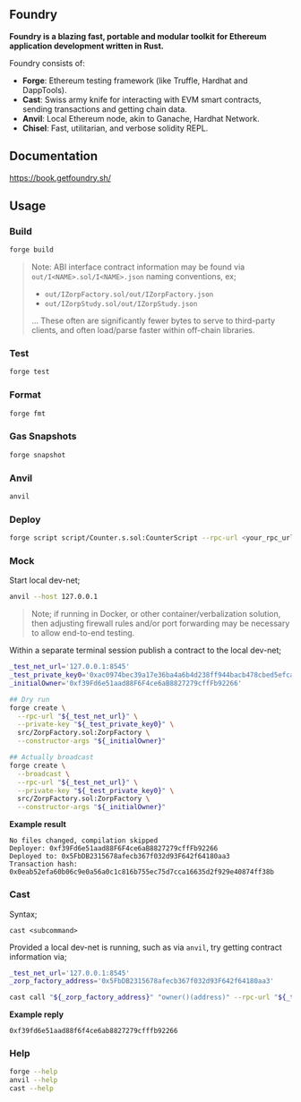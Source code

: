 ## Foundry

**Foundry is a blazing fast, portable and modular toolkit for Ethereum application development written in Rust.**

Foundry consists of:

- **Forge**: Ethereum testing framework (like Truffle, Hardhat and DappTools).
- **Cast**: Swiss army knife for interacting with EVM smart contracts, sending transactions and getting chain data.
- **Anvil**: Local Ethereum node, akin to Ganache, Hardhat Network.
- **Chisel**: Fast, utilitarian, and verbose solidity REPL.

## Documentation

https://book.getfoundry.sh/

## Usage

### Build

```bash
forge build
```

> Note: ABI interface contract information may be found via
> `out/I<NAME>.sol/I<NAME>.json` naming conventions, ex;
>
> - `out/IZorpFactory.sol/out/IZorpFactory.json`
> - `out/IZorpStudy.sol/out/IZorpStudy.json`
>
> ...  These often are significantly fewer bytes to serve to third-party
> clients, and often load/parse faster within off-chain libraries.

### Test

```bash
forge test
```

### Format

```bash
forge fmt
```

### Gas Snapshots

```bash
forge snapshot
```

### Anvil

```bash
anvil
```

### Deploy

```bash
forge script script/Counter.s.sol:CounterScript --rpc-url <your_rpc_url> --private-key <your_private_key>
```

### Mock

Start local dev-net;

```bash
anvil --host 127.0.0.1
```

> Note; if running in Docker, or other container/verbalization solution, then
> adjusting firewall rules and/or port forwarding may be necessary to allow
> end-to-end testing.

Within a separate terminal session publish a contract to the local dev-net;

```bash
_test_net_url='127.0.0.1:8545'
_test_private_key0='0xac0974bec39a17e36ba4a6b4d238ff944bacb478cbed5efcae784d7bf4f2ff80'
_initialOwner='0xf39Fd6e51aad88F6F4ce6aB8827279cffFb92266'

## Dry run
forge create \
  --rpc-url "${_test_net_url}" \
  --private-key "${_test_private_key0}" \
  src/ZorpFactory.sol:ZorpFactory \
  --constructor-args "${_initialOwner}"

## Actually broadcast
forge create \
  --broadcast \
  --rpc-url "${_test_net_url}" \
  --private-key "${_test_private_key0}" \
  src/ZorpFactory.sol:ZorpFactory \
  --constructor-args "${_initialOwner}"
```

**Example result**

```
No files changed, compilation skipped
Deployer: 0xf39Fd6e51aad88F6F4ce6aB8827279cffFb92266
Deployed to: 0x5FbDB2315678afecb367f032d93F642f64180aa3
Transaction hash: 0x0eab52efa60b06c9e0a56a0c1c816b755ec75d7cca16635d2f929e40874ff38b
```

### Cast

Syntax;

```
cast <subcommand>
```

Provided a local dev-net is running, such as via `anvil`, try getting contract
information via;

```bash
_test_net_url='127.0.0.1:8545'
_zorp_factory_address='0x5FbDB2315678afecb367f032d93F642f64180aa3'

cast call "${_zorp_factory_address}" "owner()(address)" --rpc-url "${_test_net_url}"
```

**Example reply**

```
0xf39fd6e51aad88f6f4ce6ab8827279cfffb92266
```

### Help

```bash
forge --help
anvil --help
cast --help
```


[gitfoundry__forge_create]: https://book.getfoundry.sh/reference/forge/forge-create
[gitfoundry__cast]: https://book.getfoundry.sh/cast/

